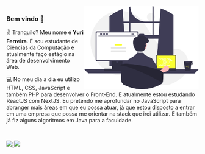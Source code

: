<img src="undraw_programming_re_kg9v.svg" min-width="300px" max-width="300px" width="300px" align="right" alt="logo yurihmf">

### Bem vindo 👋

<p align=left>
  ✌ Tranquilo? Meu nome é <strong>Yuri Ferreira</strong>. E sou estudante de Ciências da Computação e atualmente faço estágio na área de desenvolvimento Web.
</p>

<p align=left>
  💻 No meu dia a dia eu utilizo HTML, CSS, JavaScript e também PHP para desenvolver o Front-End. E atualmente estou estudando ReactJS com NextJS. Eu pretendo me aprofundar no JavaScript para abranger mais áreas em que eu possa atuar, já que estou disposto a entrar em uma empresa que possa me orientar na stack que irei utilizar. E também já fiz alguns algorítmos em Java para a faculdade.
</p>

<br>

<p align="left">
  <a href="https://www.instagram.com/yuri.hmello/" alt="Instagram">
    <img src="https://img.shields.io/badge/-Instagram-fff95c?style=for-the-badge&logo=Instagram&logoColor=FFFFFF&link=https://www.instagram.com/yuri.hmello"/>
  </a>
  
  <a href="https://www.linkedin.com/in/yuri-homen-de-mello-ferreira-b04232191" alt="Linkedin">
    <img src="https://img.shields.io/badge/-Linkedin-fff95c?style=for-the-badge&logo=Linkedin&logoColor=FFFFFF&link=https://www.linkedin.com/in/yuri-homen-de-mello-ferreira-b04232191"/>
  </a>
</p>
